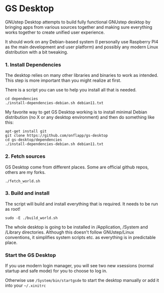 # GS Desktop

GNUstep Desktop attempts to build fully functional GNUstep desktop by bringing apps from various sources together and making sure everything works together to create unified user experience.

It should work on any Debian-based system (I personally use Raspberry PI4 as the main development and user platform) and possibly any modern Linux distribution with a bit tweaking.

### 1. Install Dependencies

The desktop relies on many other libraries and binaries to work as intended. This step is more important than you might realize at first.

There is a script you can use to help you install all that is needed.

```
cd dependencies
./install-dependencies-debian.sh debian11.txt
```

My favorite way to get GS Desktop working is to install minimal Debian distribution (no X or any desktop environment) and then do something like this:

```
apt-get install git
git clone https://github.com/onflapp/gs-desktop
cd gs-desktop/dependencies
./install-dependencies-debian.sh debian11.txt
```

### 2. Fetch sources

GS Desktop come from different places. Some are official github repos, others are my forks.

```
./fetch_world.sh
```

### 3. Build and install 

The script will build and install everything that is required. It needs to be run as root!

```
sudo -E ./build_world.sh
```

The whole desktop is going to be installed in /Application, /System and /Library directories. Although this doesn't follow GNUstep/Linux conventions, it simplifies system scripts etc. as everything is in predictable place.

### Start the GS Desktop

If you use modern login manager, you will see two new xsessions (normal startup and safe mode) for you to choose to log in.

Otherwise use `/System/bin/startgsde` to start the desktop manually or add it into your `~/.xinitrc`
